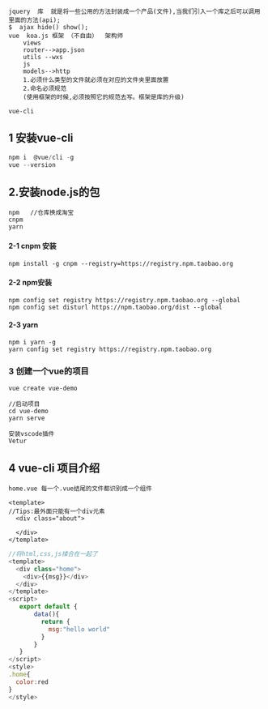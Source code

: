 ```
jquery  库  就是将一些公用的方法封装成一个产品(文件),当我们引入一个库之后可以调用里面的方法(api);
$  ajax hide() show();
vue  koa.js 框架 （不自由）  架构师
    views
    router-->app.json
    utils --wxs
    js
    models-->http
    1.必须什么类型的文件就必须在对应的文件夹里面放置
    2.命名必须规范
    (使用框架的时候,必须按照它的规范去写。框架是库的升级)
```

```\
vue-cli 
```

## 1 安装vue-cli

```js
npm i  @vue/cli -g
vue --version
```

## 2.安装node.js的包

```
npm   //仓库换成淘宝
cnpm 
yarn
```

#### 2-1 cnpm 安装

```
npm install -g cnpm --registry=https://registry.npm.taobao.org
```

#### 2-2 npm安装

```
npm config set registry https://registry.npm.taobao.org --global
npm config set disturl https://npm.taobao.org/dist --global
```

#### 2-3 yarn

```
npm i yarn -g
yarn config set registry https://registry.npm.taobao.org
```
### 3 创建一个vue的项目

```
vue create vue-demo
```

```
//启动项目
cd vue-demo
yarn serve
```

```
安装vscode插件
Vetur
```

## 4 vue-cli 项目介绍

```
home.vue 每一个.vue结尾的文件都识别成一个组件
```

```
<template>
//Tips:最外面只能有一个div元素
  <div class="about">
    
  </div>
</template>

```

```js
//将html,css,js揉合在一起了
<template>
  <div class="home">
    <div>{{msg}}</div>
  </div>
</template>
<script>
   export default {
       data(){
         return {
           msg:"hello world"
         }
       }
   }
</script>
<style>
.home{
  color:red
}
</style>
```

